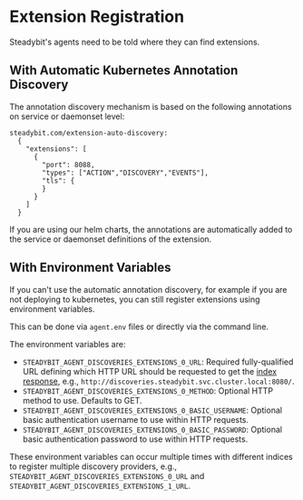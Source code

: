 # Extension Registration

Steadybit's agents need to be told where they can find extensions.

## With Automatic Kubernetes Annotation Discovery

The annotation discovery mechanism is based on the following annotations on service or daemonset level:

``` 
steadybit.com/extension-auto-discovery:                                                                                                                                                                              
  {                                                                                                                                                                                                                
    "extensions": [                                                                                                                                                                                                
      {                                                                                                                                                                                                            
        "port": 8088,                                                                                                                                                                                              
        "types": ["ACTION","DISCOVERY","EVENTS"],                                                                                                                                                                           
        "tls": {
        }                                                                                                                                                                                                          
      }                                                                                                                                                                                                          
    ]                                                                                                                                                                                                    
  }
```

If you are using our helm charts, the annotations are automatically added to the service or daemonset definitions of the extension.

## With Environment Variables

If you can't use the automatic annotation discovery, for example if you are not deploying to kubernetes, you can still register extensions using environment
variables.

This can be done via `agent.env` files or directly via the command line.

The environment variables are:

- `STEADYBIT_AGENT_DISCOVERIES_EXTENSIONS_0_URL`: Required fully-qualified URL defining which HTTP URL should be requested to get
  the [index response](./discovery-api.md#index-response), e.g., `http://discoveries.steadybit.svc.cluster.local:8080/`.
- `STEADYBIT_AGENT_DISCOVERIES_EXTENSIONS_0_METHOD`: Optional HTTP method to use. Defaults to GET.
- `STEADYBIT_AGENT_DISCOVERIES_EXTENSIONS_0_BASIC_USERNAME`: Optional basic authentication username to use within HTTP requests.
- `STEADYBIT_AGENT_DISCOVERIES_EXTENSIONS_0_BASIC_PASSWORD`: Optional basic authentication password to use within HTTP requests.

These environment variables can occur multiple times with different indices to register multiple discovery providers,
e.g., `STEADYBIT_AGENT_DISCOVERIES_EXTENSIONS_0_URL` and `STEADYBIT_AGENT_DISCOVERIES_EXTENSIONS_1_URL`.
